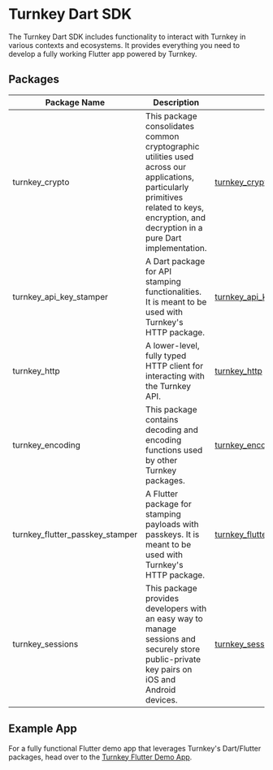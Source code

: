 # Turnkey Dart SDK

The Turnkey Dart SDK includes functionality to interact with Turnkey in various contexts and ecosystems. It provides everything you need to develop a fully working Flutter app powered by Turnkey.

## Packages

| Package Name                    | Description                                                                                                                                                                               | Link                                                          |
| ------------------------------- | ----------------------------------------------------------------------------------------------------------------------------------------------------------------------------------------- | ------------------------------------------------------------- |
| turnkey_crypto                  | This package consolidates common cryptographic utilities used across our applications, particularly primitives related to keys, encryption, and decryption in a pure Dart implementation. | [turnkey_crypto](./packages/crypto)                           |
| turnkey_api_key_stamper         | A Dart package for API stamping functionalities. It is meant to be used with Turnkey's HTTP package.                                                                                      | [turnkey_api_key_stamper](./packages/api-key-stamper)         |
| turnkey_http                    | A lower-level, fully typed HTTP client for interacting with the Turnkey API.                                                                                                              | [turnkey_http](./packages/http)                               |
| turnkey_encoding                | This package contains decoding and encoding functions used by other Turnkey packages.                                                                                                     | [turnkey_encoding](./packages/encoding)                       |
| turnkey_flutter_passkey_stamper | A Flutter package for stamping payloads with passkeys. It is meant to be used with Turnkey's HTTP package.                                                                                | [turnkey_flutter_passkey_stamper](./packages/passkey-stamper) |
| turnkey_sessions                | This package provides developers with an easy way to manage sessions and securely store public-private key pairs on iOS and Android devices.                                              | [turnkey_sessions](./packages/sessions)                       |

## Example App

For a fully functional Flutter demo app that leverages Turnkey's Dart/Flutter packages, head over to the [Turnkey Flutter Demo App](./examples/flutter-demo-app).
